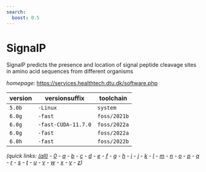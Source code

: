```yaml
---
search:
  boost: 0.5
---
```

# SignalP

SignalP predicts the presence  and  location of signal peptide  cleavage sites in  amino acid  sequences  from  different organisms

*homepage*: <https://services.healthtech.dtu.dk/software.php>

version | versionsuffix | toolchain
--------|---------------|----------
``5.0b`` | ``-Linux`` | ``system``
``6.0g`` | ``-fast`` | ``foss/2021b``
``6.0g`` | ``-fast-CUDA-11.7.0`` | ``foss/2022a``
``6.0g`` | ``-fast`` | ``foss/2022a``
``6.0h`` | ``-fast`` | ``foss/2022b``


*(quick links: [(all)](../index.md) - [0](../0/index.md) - [a](../a/index.md) - [b](../b/index.md) - [c](../c/index.md) - [d](../d/index.md) - [e](../e/index.md) - [f](../f/index.md) - [g](../g/index.md) - [h](../h/index.md) - [i](../i/index.md) - [j](../j/index.md) - [k](../k/index.md) - [l](../l/index.md) - [m](../m/index.md) - [n](../n/index.md) - [o](../o/index.md) - [p](../p/index.md) - [q](../q/index.md) - [r](../r/index.md) - [s](../s/index.md) - [t](../t/index.md) - [u](../u/index.md) - [v](../v/index.md) - [w](../w/index.md) - [x](../x/index.md) - [y](../y/index.md) - [z](../z/index.md))*

